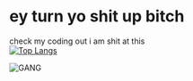 # ey turn yo shit up bitch
check my coding out i am shit at this  
[![Top Langs](https://github-readme-stats.vercel.app/api/top-langs/?username=pact64&layout=compact)](https://github.com/anuraghazra/github-readme-stats)  
  
![GANG](https://media.tenor.com/images/5eb94f61ace5009933f3863bbb85a1b7/tenor.gif "ignorant shit tho")

